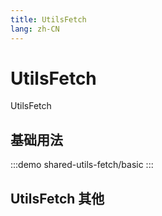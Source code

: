 ```yaml
--- 
title: UtilsFetch
lang: zh-CN
---
```


# UtilsFetch

UtilsFetch


## 基础用法

:::demo 
shared-utils-fetch/basic
:::

## UtilsFetch 其他
